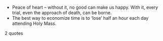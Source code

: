  - Peace of heart – without it, no good can make us happy. With it, every trial, even the approach of death, can be borne.
 - The best way to economize time is to ‘lose’ half an hour each day attending Holy Mass.

2 quotes